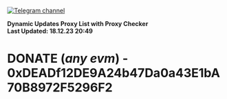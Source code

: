 [![Telegram channel](https://img.shields.io/endpoint?url=https://runkit.io/damiankrawczyk/telegram-badge/branches/master?url=https://t.me/n4z4v0d)](https://t.me/n4z4v0d) 

**Dynamic Updates Proxy List with Proxy Checker**  
**Last Updated: 18.12.23 20:49**

# DONATE (_any evm_) - 0xDEADf12DE9A24b47Da0a43E1bA70B8972F5296F2

